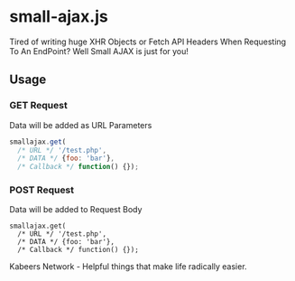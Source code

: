 # small-ajax.js

Tired of writing huge XHR Objects or Fetch API Headers When Requesting To An EndPoint?
Well Small AJAX is just for you!


## Usage
### GET Request
Data will be added as URL Parameters
```js
smallajax.get( 
  /* URL */ '/test.php',
  /* DATA */ {foo: 'bar'},
  /* Callback */ function() {});

```

### POST Request
Data will be added to Request Body
```
smallajax.get( 
  /* URL */ '/test.php',
  /* DATA */ {foo: 'bar'},
  /* Callback */ function() {});

```

Kabeers Network - Helpful things that make life radically easier.
